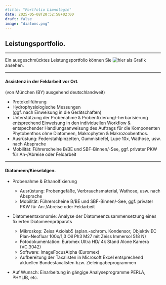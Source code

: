 ```yaml
---
#title: "Portfolio Limnologie"
date: 2025-05-08T20:52:58+02:00
draft: false
image: "diatoms.png"
---
```

## Leistungsportfolio. 
___


Ein ausgeschmücktes Leistungsportfolio können Sie ![hier](Bild-URL)  als Grafik ansehen. 
___

#### Assistenz in der Feldarbeit vor Ort.   
   (von München (BY) ausgehend deutschlandweit)  

* Protokollführung
* Hydrophysiologische Messungen  
    (ggf. nach Einweisung in die Gerätschaften)
* Unterstützung der Probenahme & Probenfixierung/-herbarisierung entsprechend Einweisung in den individuellen Workflow & entspechender Handlungsanweisung des Auftrags für die Komponenten Phytobenthos ohne Diatomeen, Makrophyten & Makrozoobenthos. 
* Ausrüstung: Federstahlpinzetten, Gummistiefel, Lupe 10x, Wathose, usw. nach Absprache
* Mobilität: Führerscheine B/BE und SBF-Binnen/-See, ggf. privater PKW für An-/Abreise oder Feldarbeit
___

#### Diatomeen/Kieselalgen.  

* Probenahme & Ethanolfixierung 
   * Ausrüstung: Probengefäße, Verbrauchsmaterial, Wathose, usw. nach Absprache
   * Mobilität: Führerscheine B/BE und SBF-Binnen/-See, ggf. privater PKW für An-/Abreise oder Feldarbeit  

*  Diatomeentaxonomie: Analyse der Diatomeenzusammensetzung eines fixierten Diatomeenpräparats
   * Mikroskop: Zeiss Axiolab5 (aplan.-achrom. Kondensor, Objektiv EC Plan-Neofluar 100x/1,3 Oil Ph3 M27 mit Zeiss Immersol 518 N)
    * Fotodokumentation: Euromex Ultra HD/ 4k Stand Alone Kamera (VC.3042)
    * Software: ImageFocusAlpha (Euromex)
    * Aufbereitung der Taxalisten in Microsoft Excel entsprechend aktuellen Bundestaxalisten bzw. Zieleingabeprogrammen   

* Auf Wunsch: Einarbeitung in gängige Analyseprogramme PERLA, PHYLIB, etc. 

